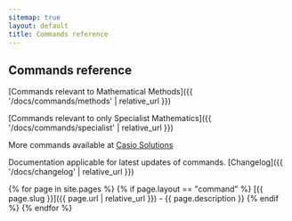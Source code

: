 ```yaml
---
sitemap: true
layout: default
title: Commands reference
---
```


## Commands reference

[Commands relevant to Mathematical Methods]({{ '/docs/commands/methods' | relative_url }})

[Commands relevant to only Specialist Mathematics]({{ '/docs/commands/specialist' | relative_url }})

More commands available at [Casio Solutions](https://charliewatson.com/casio/cpintro.php)

Documentation applicable for latest updates of commands. [Changelog]({{ '/docs/changelog' | relative_url }})

{% for page in site.pages %}
  {% if page.layout == "command" %}
[{{ page.slug }}]({{ page.url | relative_url }}) - {{ page.description }}
  {% endif %}
{% endfor %}
